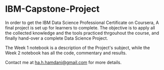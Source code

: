 # IBM-Capstone-Project

In order to get the IBM Data Science Professional Certificate on Coursera, A final project is set up for learners to complete.
The objective is to apply all the collected knowledge and the tools practiced thrgouhout the course, and finally hand-over a complete Data Science Project.

The Week 1 notebook is a description of the Project's subject, while the Week 2 notebook has all the code, commentary and results.

Contact me at ha.h.hamdani@gmail.com for more details.
